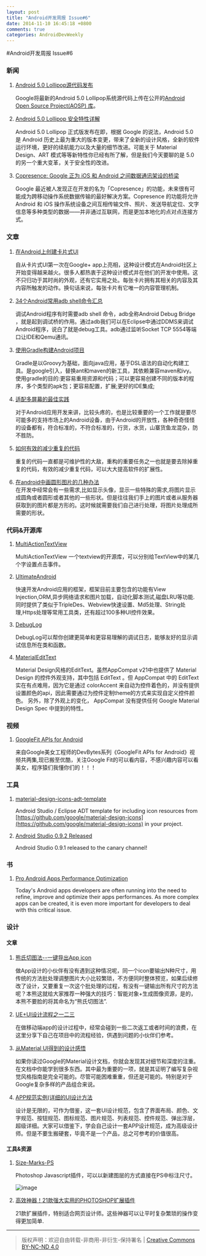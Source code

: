 ```yaml
---
layout: post
title: "Android开发周报 Issue#6"
date: 2014-11-10 16:45:18 +0800
comments: true
categories: AndroidDevWeekly 
---
```


#Android开发周报 Issue#6

### 新闻

1. [Android 5.0 Lollipop源代码发布](http://linux.cn/article-4172-1.html)

	Google将最新的Android 5.0 Lollipop系统源代码上传在公开的[Android Open Source Project(AOSP) 库](	http://source.android.com/source/index.html)。
	
1. [Android 5.0 Lollipop 安全特性详解](http://linux.cn/article-4168-1.html)

	Android 5.0 Lollipop 正式版发布在即，根据 Google 的说法，Android 5.0 是 Android 历史上最为重大的版本变更，带来了全新的设计风格，全新的软件运行环境，更好的续航能力以及大量的细节改进。可能关于 Material Design、ART 模式等等新特性你已经有所了解，但是我们今天要聊的是 5.0 的另一个重大变革，关于安全性的改进。

1. [Copresence: Google 正为 iOS 和 Android 之间数据通讯架设的桥梁](http://www.pingwest.com/copresence-is-airdrop-between-android-ios/)

	Google 最近被人发现正在开发的名为「Copresence」的功能，未来很有可能成为跨移动操作系统数据传输的最好解决方案。Copresence 的功能将允许 Android 和 iOS 操作系统设备之间互相传输文件、照片、发送导航定位、文字信息等多种类型的数据——并非通过互联网，而是更加本地化的点对点连接方式。
	
### 文章

1. [在Android上创建卡片式UI](https://github.com/AWCNTT/ArticleTranslateProject/blob/master/translated/Issue%23105/2014-11-06-Creating-a-Cards-UI-on-Android.md)

	自从卡片式UI第一次在Google+ app上亮相，这种设计模式在Android社区上开始变得越来越火。很多人都热衷于这种设计模式并在他们的开发中使用。这不只归功于其时尚的外观，还有它实用之处。每张卡片拥有其相关的内容及其内容所触发的动作。换句话来说，每张卡片有它唯一的内容管理机制。

1. [34个Android常用adb shell命令汇总](http://www.codeceo.com/article/android-adb-shell.html)

	调试Android程序有时需要adb shell 命令，adb全称Android Debug Bridge ，就是起到调试桥的作用。通过adb我们可以在Eclipse中通过DDMS来调试Android程序，说白了就是debug工具。adb通过监听Socket TCP 5554等端口让IDE和Qemu通讯。

1. [ 使用Gradle构建Android项目](http://blog.csdn.net/isming/article/details/26985317)

	Gradle是以Groovy为基础，面向java应用，基于DSL语法的自动化构建工具。是google引入，替换ant和maven的新工具，其依赖兼容maven和ivy。使用gradle的目的:更容易重用资源和代码；可以更容易创建不同的版本的程序，多个类型的apk包；更容易配置，扩展;更好的IDE集成;

1. [适配多屏幕的最佳实践](http://toughcoder.net/blog/2014/10/26/best-practices-to-support-multiple-screen/)

	对于Android应用开发来讲，比较头疼的，也是比较重要的一个工作就是要尽可能多的支持市场上的Android设备，由于Android的开放性，各种奇奇怪怪的设备都有，符合标准的，不符合标准的，行货，水货，山寨货鱼龙混杂，防不胜防。

1. [如何有效的减少重复的代码](http://toughcoder.net/blog/2014/10/25/tricks-to-remove-duplicates/)

	重复的代码一直都是可维护性的大敌，重构的重要任务之一也就是要去除掉重复的代码，有效的减少重复代码，可以大大提高软件的扩展性。

1. [在android中画圆形图片的几种办法](http://blog.csdn.net/isming/article/details/39404407)	
	在开发中经常会有一些需求,比如显示头像，显示一些特殊的需求,将图片显示成圆角或者圆形或者其他的一些形状。但是往往我们手上的图片或者从服务器获取到的图片都是方形的。这时候就需要我们自己进行处理，将图片处理成所需要的形状。

<!--more-->


### 代码&开源库

1. [MultiActionTextView](https://github.com/ajaysahani/MultiActionTextView)

	MultiActionTextView 一个textview的开源库，可以分别给TextView中的某几个字设置点击事件。

1. [UltimateAndroid](https://github.com/cymcsg/UltimateAndroid)

	快速开发Android应用的框架，框架目前主要包含的功能有View Injection,ORM,异步网络请求和图片加载，自动化脚本测试,磁盘LRU等功能.同时提供了类似于TripleDes、Webview快速设置、Md5处理、String处理,Https处理等常用工具类，还有超过100多种UI控件效果。

1. [DebugLog](https://github.com/MustafaFerhan/DebugLog)

	DebugLog可以帮你创建更简单和更容易理解的调试日志，能够友好的显示调试信息所在类和函数。

1. [MaterialEditText](https://github.com/rengwuxian/MaterialEditText)

	Material Design风格的EditText。虽然AppCompat v21中也提供了 Material Design 的控件外观支持，其中包括 EditText 。但 AppCompat 中的 EditText 实在有点难用，因为它是通过 colorAccent 来自动为控件着色的，并没有提供设置颜色的api，因此需要通过为控件定制theme的方式来实现自定义控件颜色。 另外，除了外观上的变化， AppCompat 没有提供任何 Google Material Design Spec 中提到的特性。  


### 视频

1. [GoogleFit APIs for Android](http://v.youku.com/v_show/id_XODE5NDI1MTI4.html)

	来自Google美女工程师的DevBytes系列《GoogleFit APIs for Android》视频共两集,现已搬至优酷，关注Google Fit的可以看内容，不感兴趣内容可以看美女，程序猿们我懂你们的！！！

### 工具

1. [material-design-icons-adt-template](https://github.com/intrications/material-design-icons-adt-template)

	Android Studio / Eclipse ADT template for including icon resources from [https://github.com/google/material-design-icons](https://github.com/google/material-design-icons) in your project.

1. [Android Studio 0.9.2 Released](http://tools.android.com/download/studio/canary)

	Android Studio 0.9.1 released to the canary channel! 

### 书

1. [Pro Android Apps Performance Optimization](http://it-ebooks.info/book/646/)

	Today's Android apps developers are often running into the need to refine, improve and optimize their apps performances. As more complex apps can be created, it is even more important for developers to deal with this critical issue. 

### 设计

#### 文章

1. [熊氏切图法--一键导出App icon](http://www.ui.cn/project.php?id=30796)

	做App设计的小伙伴有没有遇到这种情况呢，同一个icon要输出N种尺寸，用传统的方法批处理调整图片大小比较繁琐，不方便同时整体预览，如果后续修改了设计，又要重复一次这个批处理的过程，有没有一键输出所有尺寸的方法呢？本熊这就给大家推荐一种强大的技巧：智能对象+生成图像资源，是的，本熊不要脸的将其命名为“熊氏切图法”.

1. [UE+UI设计流程之一二三](http://www.ui.cn/project.php?id=30921)

	在做移动端app的设计过程中，经常会碰到一些二次返工或者时间的浪费，在这里分享下自己在项目中的流程经验，供遇到问题的小伙伴们参考。

1. [从Material UI得到的设计感悟](http://www.ui.cn/project.php?id=30538)

	如果你读过Google的Material设计文档，你就会发现其对细节和深度的注重。在文档中你能学到很多东西。其中最为重要的一项，就是其证明了编写复杂视觉风格指南是完全可能的。尽管可能困难重重，但还是可能的。特别是对于Google复杂多样的产品组合来说。

1. [APP规范实例(详细的UI设计方法](http://www.ui.cn/project.php?id=30540)

	设计是无限的，可作为借鉴，这一套UI设计规范，包含了界面布局、颜色、文字规范、按钮规范、图标规范、图片规范、列表规范、控件规范、弹出浮层，超级详细。大家可以借鉴下，学会自己设计一套APP设计规范，成为高级设计师。但是不要生搬硬套，毕竟不是一个产品，总之可参考的价值很高。


#### 工具&资源

1. [Size-Marks-PS](https://github.com/romashamin/Size-Marks-PS)

	Photoshop Javascript插件，可以以新建图层的方式直接在PS中标注尺寸。
	
	![image](http://ww1.sinaimg.cn/mw1024/4b4d632fgw1elyr9qvsipg20kf08jdjf.gif)
	

1. [高效神器！21款强大实用的PHOTOSHOP扩展插件](http://www.uisdc.com/21-photoshop-plugins-for-designer)
	
	21款扩展插件，特别适合网页设计师。这些神器可以让平时复杂繁琐的操作变得更加简单.
	
----
> 版权声明：欢迎自由转载-非商用-非衍生-保持署名 | [Creative Commons BY-NC-ND 4.0](http://creativecommons.org/licenses/by-nc-nd/4.0/)
